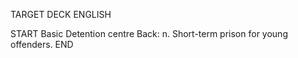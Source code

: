 TARGET DECK
ENGLISH

START
Basic
Detention centre
Back: n. Short-term prison for young offenders.
END
